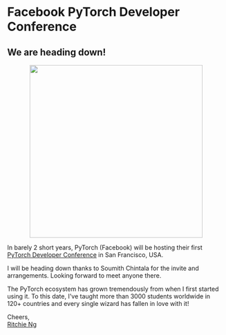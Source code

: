 # Facebook PyTorch Developer Conference

## We are heading down!

<center><img src="https://pytorch.org/static/img/logos/pytorch-logo-dark.png" style="width:400px"/></center>

In barely 2 short years, PyTorch (Facebook) will be hosting their first [PyTorch Developer Conference](https://pytorch.fbreg.com) in San Francisco, USA.

I will be heading down thanks to Soumith Chintala for the invite and arrangements. Looking forward to meet anyone there. 

The PyTorch ecosystem has grown tremendously from when I first started using it. To this date, I've taught more than 3000 students worldwide in 120+ countries and every single wizard has fallen in love with it!

Cheers,
<br />[Ritchie Ng](https://www.ritchieng.com/)